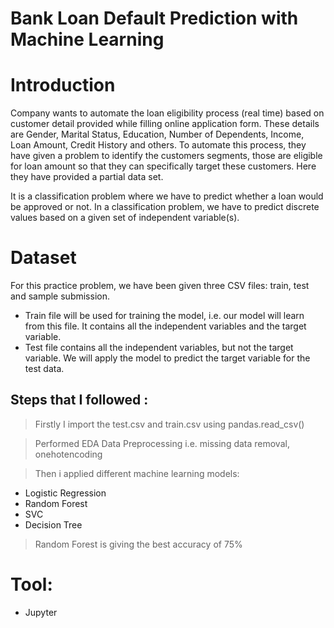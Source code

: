 # Bank Loan Default Prediction with Machine Learning

# Introduction
Company wants to automate the loan eligibility process (real time) based on customer detail provided while filling online application form. These details are Gender, Marital Status, Education, Number of Dependents, Income, Loan Amount, Credit History and others. To automate this process, they have given a problem to identify the customers segments, those are eligible for loan amount so that they can specifically target these customers. Here they have provided a partial data set.

It is a classification problem where we have to predict whether a loan would be approved or not. In a classification problem, we have to predict discrete values based on a given set of independent variable(s).

# Dataset
For this practice problem, we have been given three CSV files: train, test and sample submission.

- Train file will be used for training the model, i.e. our model will learn from this file. It contains all the independent variables and the target variable.
- Test file contains all the independent variables, but not the target variable. We will apply the model to predict the target variable for the test data.

## Steps that I followed :
>Firstly I import the test.csv and train.csv using pandas.read_csv()

> Performed EDA 
> Data Preprocessing i.e. missing data removal, onehotencoding

>Then i applied different machine learning models:
-   Logistic Regression
-   Random Forest
-   SVC
-   Decision Tree

> Random Forest is giving the best accuracy of 75%

# Tool:

 - Jupyter
